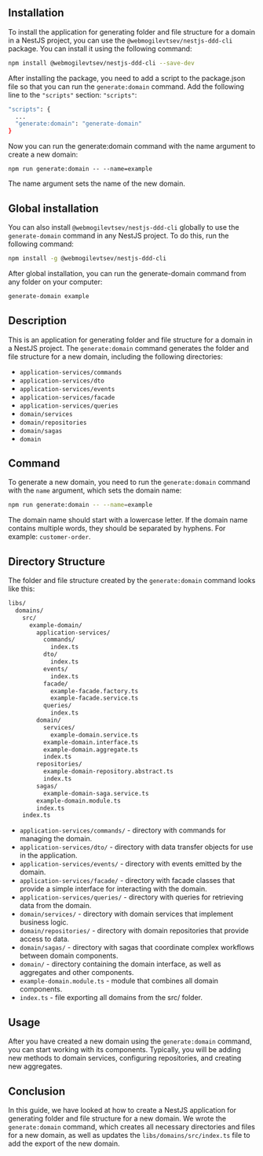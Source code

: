 ## Installation
To install the application for generating folder and file structure for a domain in a NestJS project, you can use the `@webmogilevtsev/nestjs-ddd-cli` package. You can install it using the following command:
```bash
npm install @webmogilevtsev/nestjs-ddd-cli --save-dev
```
After installing the package, you need to add a script to the package.json file so that you can run the `generate:domain` command. Add the following line to the `"scripts"` section:
`"scripts"`:
```bash
"scripts": {
  ...
  "generate:domain": "generate-domain"
}

```
Now you can run the generate:domain command with the name argument to create a new domain:
```
npm run generate:domain -- --name=example
```
The name argument sets the name of the new domain.

## Global installation
You can also install `@webmogilevtsev/nestjs-ddd-cli` globally to use the `generate-domain` command in any NestJS project. To do this, run the following command:
```bash
npm install -g @webmogilevtsev/nestjs-ddd-cli
```
After global installation, you can run the generate-domain command from any folder on your computer:
```bash
generate-domain example
```

## Description

This is an application for generating folder and file structure for a domain in a NestJS project. The `generate:domain` command generates the folder and file structure for a new domain, including the following directories:

- `application-services/commands`
- `application-services/dto`
- `application-services/events`
- `application-services/facade`
- `application-services/queries`
- `domain/services`
- `domain/repositories`
- `domain/sagas`
- `domain`

## Command

To generate a new domain, you need to run the `generate:domain` command with the `name` argument, which sets the domain name:
```bash
npm run generate:domain -- --name=example
```

The domain name should start with a lowercase letter. If the domain name contains multiple words, they should be separated by hyphens. For example: `customer-order`.

## Directory Structure

The folder and file structure created by the `generate:domain` command looks like this:
```bash
libs/
  domains/
    src/
      example-domain/
        application-services/
          commands/
            index.ts
          dto/
            index.ts
          events/
            index.ts
          facade/
            example-facade.factory.ts
            example-facade.service.ts
          queries/
            index.ts
        domain/
          services/
            example-domain.service.ts
          example-domain.interface.ts
          example-domain.aggregate.ts
          index.ts
        repositories/
          example-domain-repository.abstract.ts
          index.ts
        sagas/
          example-domain-saga.service.ts
        example-domain.module.ts
        index.ts
    index.ts
```
- `application-services/commands/` - directory with commands for managing the domain.
- `application-services/dto/` - directory with data transfer objects for use in the application.
- `application-services/events/` - directory with events emitted by the domain.
- `application-services/facade/` - directory with facade classes that provide a simple interface for interacting with the domain.
- `application-services/queries/` - directory with queries for retrieving data from the domain.
- `domain/services/` - directory with domain services that implement business logic.
- `domain/repositories/` - directory with domain repositories that provide access to data.
- `domain/sagas/` - directory with sagas that coordinate complex workflows between domain components.
- `domain/` - directory containing the domain interface, as well as aggregates and other components.
- `example-domain.module.ts` - module that combines all domain components.
- `index.ts` - file exporting all domains from the src/ folder.

## Usage
After you have created a new domain using the `generate:domain` command, you can start working with its components. Typically, you will be adding new methods to domain services, configuring repositories, and creating new aggregates.

## Conclusion
In this guide, we have looked at how to create a NestJS application for generating folder and file structure for a new domain. We wrote the `generate:domain` command, which creates all necessary directories and files for a new domain, as well as updates the `libs/domains/src/index.ts` file to add the export of the new domain.